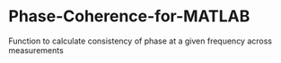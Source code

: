 # Phase-Coherence-for-MATLAB
Function to calculate consistency of phase at a given frequency across measurements
